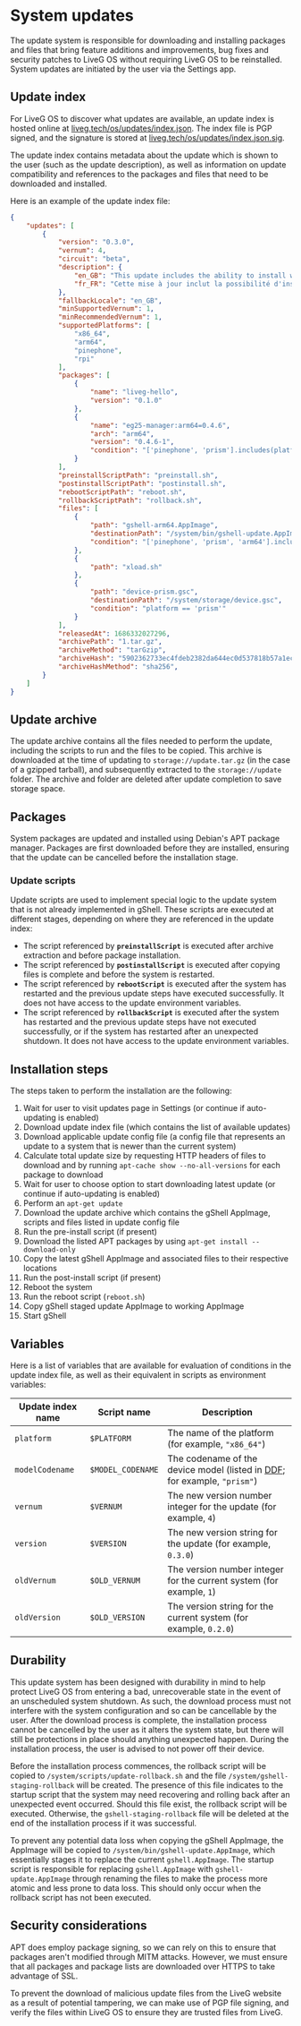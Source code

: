 # System updates
The update system is responsible for downloading and installing packages and files that bring feature additions and improvements, bug fixes and security patches to LiveG OS without requiring LiveG OS to be reinstalled. System updates are initiated by the user via the Settings app.

## Update index
For LiveG OS to discover what updates are available, an update index is hosted online at [liveg.tech/os/updates/index.json](https://liveg.tech/os/updates/index.json). The index file is PGP signed, and the signature is stored at [liveg.tech/os/updates/index.json.sig](https://liveg.tech/os/updates/index.json.sig).

The update index contains metadata about the update which is shown to the user (such as the update description), as well as information on update compatibility and references to the packages and files that need to be downloaded and installed.

Here is an example of the update index file:

```json
{
    "updates": [
        {
            "version": "0.3.0",
            "vernum": 4,
            "circuit": "beta",
            "description": {
                "en_GB": "This update includes the ability to install web apps and add them to the home screen and app menu.",
                "fr_FR": "Cette mise à jour inclut la possibilité d'installer des applications web et de les ajouter à l'écran d'accueil et le menu des applications."
            },
            "fallbackLocale": "en_GB",
            "minSupportedVernum": 1,
            "minRecommendedVernum": 1,
            "supportedPlatforms": [
                "x86_64",
                "arm64",
                "pinephone",
                "rpi"
            ],
            "packages": [
                {
                    "name": "liveg-hello",
                    "version": "0.1.0"
                },
                {
                    "name": "eg25-manager:arm64=0.4.6",
                    "arch": "arm64",
                    "version": "0.4.6-1",
                    "condition": "['pinephone', 'prism'].includes(platform)"
                }
            ],
            "preinstallScriptPath": "preinstall.sh",
            "postinstallScriptPath": "postinstall.sh",
            "rebootScriptPath": "reboot.sh",
            "rollbackScriptPath": "rollback.sh",
            "files": [
                {
                    "path": "gshell-arm64.AppImage",
                    "destinationPath": "/system/bin/gshell-update.AppImage",
                    "condition": "['pinephone', 'prism', 'arm64'].includes(platform)"
                },
                {
                    "path": "xload.sh"
                },
                {
                    "path": "device-prism.gsc",
                    "destinationPath": "/system/storage/device.gsc",
                    "condition": "platform == 'prism'"
                }
            ],
            "releasedAt": 1686332027296,
            "archivePath": "1.tar.gz",
            "archiveMethod": "tarGzip",
            "archiveHash": "5902362733ec4fdeb2382da644ec0d537818b57a1ec58cb11eeee69628270297",
            "archiveHashMethod": "sha256",
        }
    ]
}
```

## Update archive
The update archive contains all the files needed to perform the update, including the scripts to run and the files to be copied. This archive is downloaded at the time of updating to `storage://update.tar.gz` (in the case of a gzipped tarball), and subsequently extracted to the `storage://update` folder. The archive and folder are deleted after update completion to save storage space.

## Packages
System packages are updated and installed using Debian's APT package manager. Packages are first downloaded before they are installed, ensuring that the update can be cancelled before the installation stage.

### Update scripts
Update scripts are used to implement special logic to the update system that is not already implemented in gShell. These scripts are executed at different stages, depending on where they are referenced in the update index:

* The script referenced by **`preinstallScript`** is executed after archive extraction and before package installation.
* The script referenced by **`postinstallScript`** is executed after copying files is complete and before the system is restarted.
* The script referenced by **`rebootScript`** is executed after the system has restarted and the previous update steps have executed successfully. It does not have access to the update environment variables.
* The script referenced by **`rollbackScript`** is executed after the system has restarted and the previous update steps have not executed successfully, or if the system has restarted after an unexpected shutdown. It does not have access to the update environment variables.

## Installation steps
The steps taken to perform the installation are the following:

1. Wait for user to visit updates page in Settings (or continue if auto-updating is enabled)
2. Download update index file (which contains the list of available updates)
3. Download applicable update config file (a config file that represents an update to a system that is newer than the current system)
4. Calculate total update size by requesting HTTP headers of files to download and by running `apt-cache show --no-all-versions` for each package to download
5. Wait for user to choose option to start downloading latest update (or continue if auto-updating is enabled)
6. Perform an `apt-get update`
7. Download the update archive which contains the gShell AppImage, scripts and files listed in update config file
8. Run the pre-install script (if present)
9. Download the listed APT packages by using `apt-get install --download-only`
10. Copy the latest gShell AppImage and associated files to their respective locations
11. Run the post-install script (if present)
12. Reboot the system
13. Run the reboot script (`reboot.sh`)
14. Copy gShell staged update AppImage to working AppImage
15. Start gShell

## Variables
Here is a list of variables that are available for evaluation of conditions in the update index file, as well as their equivalent in scripts as environment variables:

| Update index name | Script name | Description |
|---|---|---|
| `platform` | `$PLATFORM` | The name of the platform (for example, `"x86_64"`) |
| `modelCodename` | `$MODEL_CODENAME` | The codename of the device model (listed in [DDF](device.md); for example, `"prism"`) |
| `vernum` | `$VERNUM` | The new version number integer for the update (for example, `4`) |
| `version` | `$VERSION` | The new version string for the update (for example, `0.3.0`) |
| `oldVernum` | `$OLD_VERNUM` | The version number integer for the current system (for example, `1`) |
| `oldVersion` | `$OLD_VERSION` | The version string for the current system (for example, `0.2.0`) |

## Durability
This update system has been designed with durability in mind to help protect LiveG OS from entering a bad, unrecoverable state in the event of an unscheduled system shutdown. As such, the download process must not interfere with the system configuration and so can be cancellable by the user. After the download process is complete, the installation process cannot be cancelled by the user as it alters the system state, but there will still be protections in place should anything unexpected happen. During the installation process, the user is advised to not power off their device.

Before the installation process commences, the rollback script will be copied to `/system/scripts/update-rollback.sh` and the file `/system/gshell-staging-rollback` will be created. The presence of this file indicates to the startup script that the system may need recovering and rolling back after an unexpected event occurred. Should this file exist, the rollback script will be executed. Otherwise, the `gshell-staging-rollback` file will be deleted at the end of the installation process if it was successful.

To prevent any potential data loss when copying the gShell AppImage, the AppImage will be copied to `/system/bin/gshell-update.AppImage`, which essentially stages it to replace the current `gshell.AppImage`. The startup script is responsible for replacing `gshell.AppImage` with `gshell-update.AppImage` through renaming the files to make the process more atomic and less prone to data loss. This should only occur when the rollback script has not been executed.

## Security considerations
APT does employ package signing, so we can rely on this to ensure that packages aren't modified through MITM attacks. However, we must ensure that all packages and package lists are downloaded over HTTPS to take advantage of SSL.

To prevent the download of malicious update files from the LiveG website as a result of potential tampering, we can make use of PGP file signing, and verify the files within LiveG OS to ensure they are trusted files from LiveG.